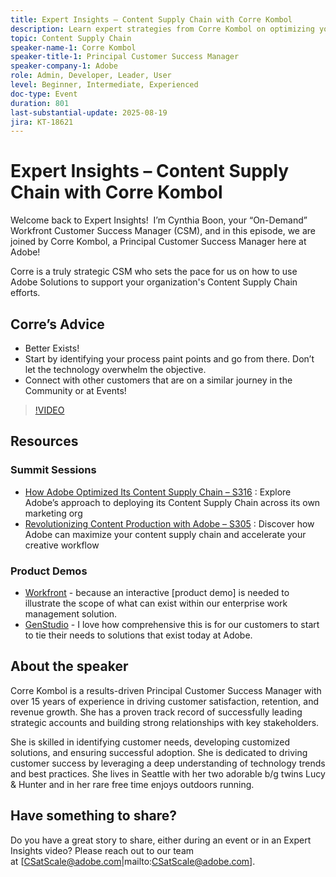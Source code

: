 ```yaml
---
title: Expert Insights – Content Supply Chain with Corre Kombol
description: Learn expert strategies from Corre Kombol on optimizing your content supply chain with Adobe solutions. Boost efficiency, collaboration, and results.
topic: Content Supply Chain
speaker-name-1: Corre Kombol
speaker-title-1: Principal Customer Success Manager
speaker-company-1: Adobe
role: Admin, Developer, Leader, User
level: Beginner, Intermediate, Experienced
doc-type: Event
duration: 801
last-substantial-update: 2025-08-19
jira: KT-18621
---
```


# Expert Insights – Content Supply Chain with Corre Kombol

Welcome back to Expert Insights!  I’m Cynthia Boon, your “On-Demand” Workfront Customer Success Manager (CSM), and in this episode, we are joined by Corre Kombol, a Principal Customer Success Manager here at Adobe!  

Corre is a truly strategic CSM who sets the pace for us on how to use Adobe Solutions to support your organization's Content Supply Chain efforts. 

## Corre’s Advice

 * Better Exists! 
 * Start by identifying your process paint points and go from there. Don’t let the technology overwhelm the objective.
 * Connect with other customers that are on a similar journey in the Community or at Events! 

>[!VIDEO](https://video.tv.adobe.com/v/3469899/?learn=on&enablevpops)

## Resources

### Summit Sessions

 * [How Adobe Optimized Its Content Supply Chain – S316](https://business.adobe.com/summit/2024/sessions/how-adobe-optimized-its-content-supply-chain-s316.html) : Explore Adobe’s approach to deploying its Content Supply Chain across its own marketing org 
 * [Revolutionizing Content Production with Adobe – S305](https://business.adobe.com/summit/2024/sessions/revolutionizing-content-production-with-adobe-s305.html) : Discover how Adobe can maximize your content supply chain and accelerate your creative workflow 

### Product Demos

 * [Workfront](https://business.adobe.com/product-demos/workfront/interactive-tour.html) - because an interactive [product demo] is needed to illustrate the scope of what can exist within our enterprise work management solution.  
 * [GenStudio](https://business.adobe.com/resources/sdk/getting-started-with-adobe-genstudio.html) - I love how comprehensive this is for our customers to start to tie their needs to solutions that exist today at Adobe.

## About the speaker 

Corre Kombol is a results-driven Principal Customer Success Manager with over 15 years of experience in driving customer satisfaction, retention, and revenue growth. She has a proven track record of successfully leading strategic accounts and building strong relationships with key stakeholders.

She is skilled in identifying customer needs, developing customized solutions, and ensuring successful adoption. She is dedicated to driving customer success by leveraging a deep understanding of technology trends and best practices. She lives in Seattle with her two adorable b/g twins Lucy & Hunter and in her rare free time enjoys outdoors running. 

## Have something to share?

Do you have a great story to share, either during an event or in an Expert Insights video? Please reach out to our team at [CSatScale@adobe.com|mailto:CSatScale@adobe.com].
